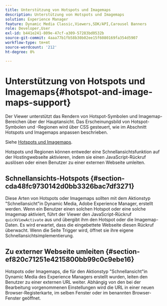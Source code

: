 ```yaml
---
title: Unterstützung von Hotspots und Imagemaps
description: Unterstützung von Hotspots und Imagemaps
solution: Experience Manager
feature: Dynamic Media Classic,Viewers,SDK/API,Carousel Banners
role: Developer,User
exl-id: b441e241-809e-47cf-a309-57283bd0532b
source-git-commit: 4aaa77b1fb58b30b02ee15f6080169fa354d5907
workflow-type: tm+mt
source-wordcount: '212'
ht-degree: 0%

---
```


# Unterstützung von Hotspots und Imagemaps{#hotspot-and-image-maps-support}

Der Viewer unterstützt das Rendern von Hotspot-Symbolen und Imagemap-Bereichen über der Hauptansicht. Das Erscheinungsbild von Hotspot-Symbolen und -Regionen wird über CSS gesteuert, wie im Abschnitt Hotspots und Imagemaps anpassen beschrieben.

Siehe [Hotspots und Imagemaps](../../c-html5-aem-asset-viewers/c-html5-aem-carousel/c-html5-aem-carousel-customizingviewer/r-html5-aem-carousel-customize-hotspots-imagemaps.md#reference-2ac3cc414ef2467390bf53145f1d8d74).

Hotspots und Regionen können entweder eine Schnellansichtsfunktion auf der Hostingwebseite aktivieren, indem sie einen JavaScript-Rückruf auslösen oder einen Benutzer zu einer externen Webseite umleiten.

## Schnellansichts-Hotspots {#section-cda48fc9730142d0bb3326bac7df3271}

Diese Arten von Hotspots oder Imagemaps sollten mit dem Aktionstyp &quot;Schnellansicht&quot;in Dynamic Media, Adobe Experience Manager, erstellt werden. Wenn ein Benutzer einen solchen Hotspot oder eine solche Imagemap aktiviert, führt der Viewer den JavaScript-Rückruf `quickViewActivate` aus und übergibt ihm den Hotspot oder die Imagemap-Daten. Es wird erwartet, dass die eingebettete Webseite diesen Rückruf überwacht. Wenn die Seite Trigger wird, öffnet sie ihre eigene Schnellansichtsimplementierung.

## Zu externer Webseite umleiten {#section-ef820c71251e4215800bb99c0c9ebe16}

Hotspots oder Imagemaps, die für den Aktionstyp &quot;Schnellansicht&quot;in Dynamic Media des Experience Managers erstellt wurden, leiten den Benutzer zu einer externen URL weiter. Abhängig von den bei der Bearbeitung vorgenommenen Einstellungen wird die URL in einer neuen Browser-Registerkarte, im selben Fenster oder im benannten Browser-Fenster geöffnet.
